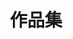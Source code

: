 ---
title: "作品集"
layout: collection
permalink: /portfolio/
collection: portfolio
entries_layout: grid
classes: wide
---